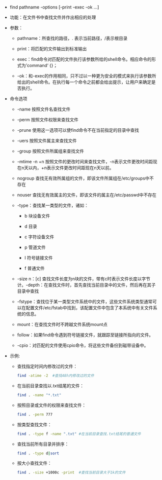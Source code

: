  

-  find  pathname  -options  [-print -exec -ok ...]
   
- 功能：在文件书中查找文件并作出相应的处理

- 参数：

  - pathname：所查找的路径，. 表示当前路径，/表示根目录
  
  - print：将匹配的文件输出到标准输出
  
  - exec：find命令对匹配的文件执行该参数所给的shell命令。相应命令的形式为’command‘ {}；
  
  - -ok：和-exec的作用相同，只不过以一种更为安全的模式来执行该参数所给出的shell命令。在执行每一个命令之前都会给出提示，让用户来确定是否执行。
  
    
  
- 命令选项

  - -name  按照文件名查找文件

  - -perm  按照文件权限来查找文件
  
  - -prune  使用这一选项可以使find命令不在当前指定的目录中查找
  
  - -uers  按照文件属主来查找文件
  
  - -group 按照文件所属组来查找文件
  
  - -mtime -n +n 按照文件的更改时间来查找文件，-n表示文件更改时间距现在n天以内，+n表示文件更改时间距现在n天以前。
  
  - nogroup  查找无有效所属组的文件，即该文件所属组在/etc/groups中不存在
  
  - nouser  查找无有效属主的文件，即该文件的属主在/etc/passwd中不存在
  
  - -type：查找某一类型的文件，诸如：
  
    - b  块设备文件
  
    - d  目录
  
    - c 字符设备文件
  
    - p 管道文件
  
    - I 符号链接文件
  
    - f 普通文件
  
  - -size n：[c] 查找文件长度为n块的文件，带有c时表示文件长度以字节计。-depth：在查找文件时，首先查找当前目录中的文件，然后再在其子目录中查找
  
  - -fstype：查找位于某一类型文件系统中的文件，这些文件系统类型通常可以在配置文件/etc/fstab中找到，该配置文件中包含了本系统中有关文件系统的信息。
  
  - mount：在查找文件时不跨越文件系统mount点
  
  - follow：如果find命令遇到符号链接文件，就跟踪至链接所指向的文件。
  
  - -cpio：对匹配的文件使用cpio命令，将这些文件备份到磁带设备中。
  
    
  
- 示例:

  - 查找指定时间内修改过的文件：

    ```bash
    find -atime -2	#查找48h内修改过的文件
    ```
    
  - 在当前目录查找以.txt结尾的文件：
    
    ```bash
    find . -name "*.txt"
    ```

  - 按照目录或文件的权限来查找文件：

    ```bash
    find . -perm 777
    ```

  - 按类型查找文件：

    ```bash
    find . -type f -name ".txt" #在当前目录查找.txt结尾的普通文件
    ```
  - 查找当前所有目录并排序：

    ```bash
    find . -type d|sort
    ```
  - 按大小查找文件：

    ```bash
    find . -size +1000c -print	#查找当前目录大于1k的文件
    ```

